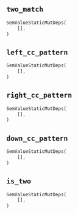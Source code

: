 ## `two_match`

```rust
SemValueStaticMutDeps(
    [],
)
```

## `left_cc_pattern`

```rust
SemValueStaticMutDeps(
    [],
)
```

## `right_cc_pattern`

```rust
SemValueStaticMutDeps(
    [],
)
```

## `down_cc_pattern`

```rust
SemValueStaticMutDeps(
    [],
)
```

## `is_two`

```rust
SemValueStaticMutDeps(
    [],
)
```

